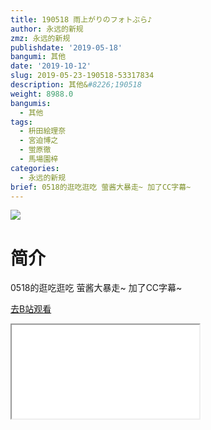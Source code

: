 ```yaml
---
title: 190518 雨上がりのフォトぶら♪
author: 永远的新规
zmz: 永远的新规
publishdate: '2019-05-18'
bangumi: 其他
date: '2019-10-12'
slug: 2019-05-23-190518-53317834
description: 其他&#8226;190518
weight: 8988.0
bangumis:
  - 其他
tags:
  - 枡田絵理奈
  - 宮迫博之
  - 蛍原徹
  - 馬場園梓
categories:
  - 永远的新规
brief: 0518的逛吃逛吃 萤酱大暴走~ 加了CC字幕~
---
```

![](https://raw.githubusercontent.com/tcgriffith/owaraisite/master/static/tmpimg/70f5f7e48e5cfe70b8855ae68dacab94ba2eda62.jpg.480.jpg)
# 简介  
0518的逛吃逛吃
萤酱大暴走~
加了CC字幕~  

[去B站观看](https://www.bilibili.com/video/av53317834/)
<div class ="resp-container"><iframe class="testiframe" src="//player.bilibili.com/player.html?aid=53317834"", scrolling="no", allowfullscreen="true" > </iframe></div> 
